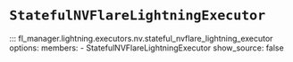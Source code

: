 # `StatefulNVFlareLightningExecutor`

::: fl_manager.lightning.executors.nv.stateful_nvflare_lightning_executor
    options:
      members:
      - StatefulNVFlareLightningExecutor
      show_source: false
